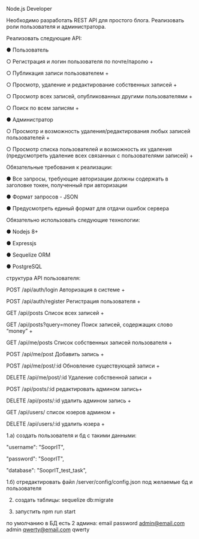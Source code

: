 Node.js Developer

Необходимо разработать REST API для простого блога. Реализовать роли пользователя и администратора.

Реализовать следующие API:

●	Пользователь

○	Регистрация и логин пользователя по почте/паролю +

○	Публикация записи пользователем  +

○	Просмотр, удаление и редактирование собственных записей +

○	Просмотр всех записей, опубликованных другими пользователями +

○	Поиск по всем записям +

●	Администратор

○	Просмотр и возможность удаления/редактирования любых записей пользователей + 

○	Просмотр списка пользователей и возможность их удаления (предусмотреть удаление всех связанных с 
пользователями записей) +

Обязательные требования к реализации:

●	Все запросы, требующие авторизации должны содержать в заголовке токен, полученный при авторизации

●	Формат запросов - JSON

●	Предусмотреть единый формат для отдачи ошибок сервера


Обязательно использовать следующие технологии:

●	Nodejs 8+

●	Expressjs

●	Sequelize ORM

●	PostgreSQL

структура API пользователя:

POST		/api/auth/login			    Авторизация в системе +

POST		/api/auth/register		  Регистрация пользователя +

GET		  /api/posts			        Список всех записей +

GET		  /api/posts?query=money	Поиск записей, содержащих слово “money” +

GET		  /api/me/posts			      Список собственных записей пользователя +

POST		/api/me/post			      Добавить запись +

POST		/api/me/post/:id			  Обновление существующей записи +

DELETE	/api/me/post/:id			  Удаление собственной записи +

POST    /api/posts/:id          редактировать админом запись+ 

DELETE  /api/posts/:id          удалить админом запись +

GET     /api/users/             список юзеров админом +

DELETE  /api/users/:id          удалить юзера +

1.а) создать пользователя и бд с такими данными:

"username": "SooprIT",

"password": "SooprIT",

"database": "SooprIT_test_task",

1.б) отредактировать файл /server/config/config.json под желаемые бд и пользователя

2) создать таблицы: sequelize db:migrate

3) запустить  npm run start

по умолчанию в БД есть 2 админа: 
email               password
admin@email.com     admin
qwerty@email.com    qwerty